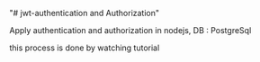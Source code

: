 "# jwt-authentication and Authorization" 

Apply authentication and authorization in nodejs,
DB : PostgreSql

this process is done by watching tutorial
